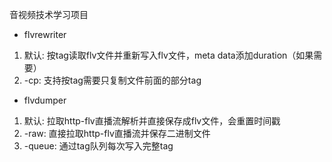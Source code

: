 音视频技术学习项目
- flvrewriter
1. 默认: 按tag读取flv文件并重新写入flv文件，meta data添加duration（如果需要）
2. -cp: 支持按tag需要只复制文件前面的部分tag
- flvdumper
1. 默认: 拉取http-flv直播流解析并直接保存成flv文件，会重置时间戳
2. -raw: 直接拉取http-flv直播流并保存二进制文件
3. -queue: 通过tag队列每次写入完整tag
